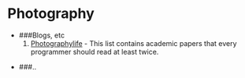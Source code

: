 Photography
======================

* ###Blogs, etc
    1. [Photographylife][blog1] - This list contains academic papers that every
       programmer should read at least twice.

[blog1]: https://photographylife.com

* ###..
